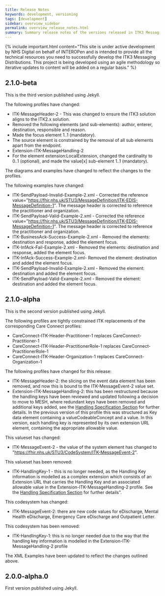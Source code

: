 ```yaml
---
title: Release Notes
keywords: development, versioning
tags: [development]
sidebar: overview_sidebar
permalink: overview_release_notes.html
summary: Summary release notes of the versions released in ITK3 Messaging Distribution Implementation Guide
---
```


{% include important.html content="This site is under active development by NHS Digital on behalf of INTEROPen and is intended to provide all the technical resources you need to successfully develop the ITK3 Messaging Distributions. This project is being developed using an agile methodology so iterative updates to content will be added on a regular basis." %}


## 2.1.0-beta ##
This is the third version published using Jekyll.

The following profiles have changed:

- ITK-MessageHeader-2 - This was changed to ensure the ITK3 solution aligns to the ITK2.x solution.
 - Removed the following elements (and sub-elements): author, enterer, destination, responsible and reason.
 - Made the focus element 1..1 (mandatory).
 - The source element is constrained by the removal of all sub elements apart from the endpoint.
- Extension-ITK-MessageHandling-2
 - For the element extension:LocalExtension, changed the cardinality to 0..1 (optional), and made the value[x] sub-element 1..1 (mandatory). 

The diagrams and examples have changed to reflect the changes to the profiles.

The following examples have changed:

- ITK-SendPayload-Invalid-Example-2.xml - Corrected the reference value="https://fhir.nhs.uk/STU3/MessageDefinition/ITK-EDIS-MessageDefinition-1".  The message header is corrected to reference the practitioner and organization.
- ITK-SendPayload-Valid-Example-2.xml - Corrected the reference value="https://fhir.nhs.uk/STU3/MessageDefinition/ITK-EDIS-MessageDefinition-1". The message header is corrected to reference the practitioner and organization.
- ITK-BusinessAck-Success-Example-2.xml - Removed the elements: destination and response, added the element focus.
- ITK-InfAck-Fail-Example-2.xml - Removed the elements: destination and response, added the element focus.
- ITK-InfAck-Success-Example-2.xml- Removed the element: destination and added the element focus.
- ITK-SendPayload-Invalid-Example-2.xml - Removed the element: destination and added the element focus.
- ITK-SendPayload-Valid-Example-2.xml - Removed the element: destination and added the element focus.


## 2.1.0-alpha ##
This is the second version published using Jekyll.

The following profiles are tightly constrained ITK replacements of the corresponding Care Connect profiles:

- CareConnect-ITK-Header-Practitioner-1 replaces CareConnect-Practitioner-1
- CareConnect-ITK-Header-PractitionerRole-1 replaces CareConnect-PractitionerRole-1
- CareConnect-ITK-Header-Organization-1 replaces CareConnect-Organization-1

The following profiles have changed for this release:

- ITK-MessageHeader-2: the slicing on the event data element has been removed, and now this is bound to the ITK-MessageEvent-2 value set.
- Extension-ITK-MessageHandling-2: this has been restructured because the handling keys have been reviewed and updated following a decision to move to MESH, where redundant keys have been removed and additional keys added, see the [Handling Specification Section](explore_hand_spec.html) for further details.  In the previous version of this profile this was structured as Key data element containing a valueCodeableConcept and a value.  In this version, each handling key is represented by its own extension URL element, containing the appropriate allowable value.

This valueset has changed:

- ITK-MessageEvent-2 - the value of the system element has changed to "https://fhir.nhs.uk/STU3/CodeSystem/ITK-MessageEvent-2".

This valueset has been removed:

- ITK-HandlingKey-1 - this is no longer needed, as the Handling Key information is modelled as a complex extension which consists of an Extension URL that carries the Handling Key and an associated allowable value in the Extension-ITK-MessageHandling-2 profile.  See the [Handling Specification Section](explore_hand_spec.html) for further details".

This codesystem has changed:

- ITK-MessageEvent-2: there are new code values for eDischarge, Mental Health eDischarge, Emergency Care eDischarge and Outpatient Letter.

This codesystem has been removed:

- ITK-HandlingKey-1: this is no longer needed due to the way that the handling key information is modelled in the Extension-ITK-MessageHandling-2 profile

The XML Examples have been updated to reflect the changes outlined above.

## 2.0.0-alpha.0 ##
First version published using Jekyll.

